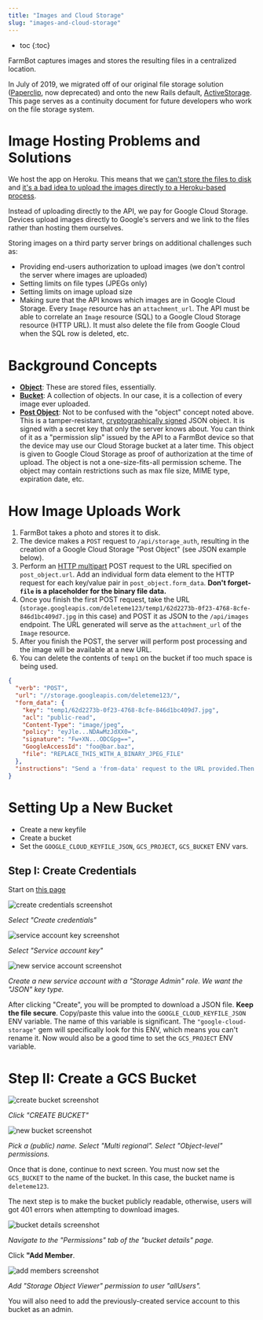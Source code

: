 ```yaml
---
title: "Images and Cloud Storage"
slug: "images-and-cloud-storage"
---
```


* toc
{:toc}

FarmBot captures images and stores the resulting files in a centralized location.

In July of 2019, we migrated off of our original file storage solution ([Paperclip](https://github.com/thoughtbot/paperclip), now deprecated) and onto the new Rails default, [ActiveStorage](https://github.com/rails/rails/tree/master/activestorage). This page serves as a continuity document for future developers who work on the file storage system.

# Image Hosting Problems and Solutions

We host the app on Heroku. This means that we [can't store the files to disk](https://help.heroku.com/K1PPS2WM/why-are-my-file-uploads-missing-deleted) and [it's a bad idea to upload the images directly to a Heroku-based process](https://devcenter.heroku.com/articles/request-timeout#uploading-large-files).

Instead of uploading directly to the API, we pay for Google Cloud Storage. Devices upload images directly to Google's servers and we link to the files rather than hosting them ourselves.

Storing images on a third party server brings on additional challenges such as:

 * Providing end-users authorization to upload images (we don't control the server where images are uploaded)
 * Setting limits on file types (JPEGs only)
 * Setting limits on image upload size
 * Making sure that the API knows which images are in Google Cloud Storage. Every `Image` resource has an `attachment_url`. The API must be able to correlate an `Image` resource (SQL) to a Google Cloud Storage resource (HTTP URL). It must also delete the file from Google Cloud when the SQL row is deleted, etc.

# Background Concepts

 * **[Object](https://cloud.google.com/storage/docs/key-terms)**: These are stored files, essentially.
 * **[Bucket](https://cloud.google.com/storage/docs/json_api/v1/buckets)**: A collection of objects. In our case, it is a collection of every image ever uploaded.
 * **[Post Object](https://cloud.google.com/storage/docs/xml-api/post-object)**: Not to be confused  with the "object" concept noted above. This is a tamper-resistant, [cryptographically signed](https://en.wikipedia.org/wiki/Digital_signature) JSON object. It is signed with a secret key that only the server knows about. You can think of it as a "permission slip" issued by the API to a FarmBot device so that the device may use our Cloud Storage bucket at a later time. This object is given to Google Cloud Storage as proof of authorization at the time of upload. The object is not a one-size-fits-all permission scheme. The object may contain restrictions such as max file size, MIME type, expiration date, etc.

# How Image Uploads Work

1. FarmBot takes a photo and stores it to disk.
2. The device makes a `POST` request to `/api/storage_auth`, resulting in the creation of a Google Cloud Storage "Post Object" (see JSON example below).
3. Perform an [HTTP multipart](https://stackoverflow.com/questions/16958448/what-is-http-multipart-request/19712083#19712083) POST request to the URL specified on `post_object.url`. Add an individual form data element to the HTTP request for each key/value pair in `post_object.form_data`. **Don't forget- `file` is a placeholder for the binary file data.**
4. Once you finish the first POST request, take the URL (`storage.googleapis.com/deleteme123/temp1/62d2273b-0f23-4768-8cfe-846d1bc409d7.jpg` in this case) and POST it as JSON to the `/api/images` endpoint. The URL generated will serve as the `attachment_url` of the `Image` resource.
5. After you finish the POST, the server will perform post processing and the image will be available at a new URL.
6. You can delete the contents of `temp1` on the bucket if too much space is being used.

```json
{
  "verb": "POST",
  "url": "//storage.googleapis.com/deleteme123/",
  "form_data": {
    "key": "temp1/62d2273b-0f23-4768-8cfe-846d1bc409d7.jpg",
    "acl": "public-read",
    "Content-Type": "image/jpeg",
    "policy": "eyJle...NDAwMzJdXX0=",
    "signature": "Fw+XN...ODCGpg==",
    "GoogleAccessId": "foo@bar.baz",
    "file": "REPLACE_THIS_WITH_A_BINARY_JPEG_FILE"
  },
  "instructions": "Send a 'from-data' request to the URL provided.Then POST the resulting URL as an 'attachment_url' (json) to api/images/."
}
```
# Setting Up a New Bucket
 * Create a new keyfile
 * Create a bucket
 * Set the  `GOOGLE_CLOUD_KEYFILE_JSON`, `GCS_PROJECT`, `GCS_BUCKET` ENV vars.

## Step I: Create Credentials

Start on [this page](https://console.cloud.google.com/apis/credentials)

![create credentials screenshot](_images/web_app_gcs_create_credentials_screenshot.png)

_Select "Create credentials"_



![service account key screenshot](_images/web_app_gcs_service_account_key_screenshot.png)

_Select "Service account key"_



![new service account screenshot](_images/web_app_gcs_new_service_account_screenshot.png)

_Create a new service account with a "Storage Admin" role. We want the "JSON" key type._

After clicking "Create", you will be prompted to download a JSON file. **Keep the file secure**. Copy/paste this value into the `GOOGLE_CLOUD_KEYFILE_JSON` ENV variable. The name of this variable is significant. The `"google-cloud-storage"` gem will specifically look for this ENV, which means you can't rename it. Now would also be a good time to set the `GCS_PROJECT` ENV variable.

# Step II: Create a GCS Bucket

![create bucket screenshot](_images/web_app_gcs_create_bucket_screenshot.png)

_Click "CREATE BUCKET"_



![new bucket screenshot](_images/web_app_gcs_new_bucket_screenshot.png)

_Pick a (public) name. Select "Multi regional". Select "Object-level" permissions._

Once that is done, continue to next screen. You must now set the `GCS_BUCKET` to the name of the bucket. In this case, the bucket name is `deleteme123`.

The next step is to make the bucket publicly readable, otherwise, users will got 401 errors when attempting to download images.

![bucket details screenshot](_images/web_app_gcs_bucket_details_screenshot.png)

_Navigate to the "Permissions" tab of the "bucket details" page._

Click **"Add Member**.

![add members screenshot](_images/web_app_gcs_add_members_screenshot.png)

_Add "Storage Object Viewer" permission to user "allUsers"._

You will also need to add the previously-created service account to this bucket as an admin.





